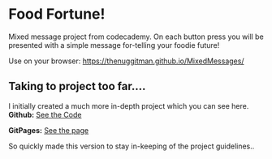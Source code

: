 Food Fortune!
=============

Mixed message project from codecademy. On each button press you will be presented with a simple message for-telling your foodie future!

Use on your browser:
https://thenuggitman.github.io/MixedMessages/

Taking to project too far.... 
------
I initially created a much more in-depth project which you can see here. 
**Github:**
[See the Code](https://github.com/TheNuggitMan/SongStructureGenerator)

**GitPages:**
[See the page](https://thenuggitman.github.io/SongStructureGenerator/)

So quickly made this version to stay in-keeping of the project guidelines..